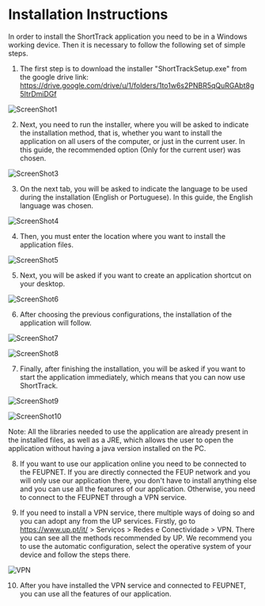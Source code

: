 # Installation Instructions

In order to install the ShortTrack application you need to be in a Windows working device. Then it is necessary to follow the following set of simple steps.

1. The first step is to download the installer "ShortTrackSetup.exe" from the google drive link:
https://drive.google.com/drive/u/1/folders/1to1w6s2PNBR5qQuRGAbt8g5ItrDmiDGf

![ScreenShot1](https://user-images.githubusercontent.com/109107004/216443926-2f567249-01b7-4746-81b7-95c68ab54ae7.PNG)

2. Next, you need to run the installer, where you will be asked to indicate the installation method, that is, whether you want to install the application on all users of the computer, or just in the current user.
In this guide, the recommended option (Only for the current user) was chosen.

![ScreenShot3](https://user-images.githubusercontent.com/109107004/216443948-ded57408-af8b-49fa-88be-27abf62ea20f.PNG)

3. On the next tab, you will be asked to indicate the language to be used during the installation (English or Portuguese).
In this guide, the English language was chosen.

![ScreenShot4](https://user-images.githubusercontent.com/109107004/216444105-0bf3f464-920e-4e5c-9a4e-7726a651d249.PNG)

4. Then, you must enter the location where you want to install the application files.

![ScreenShot5](https://user-images.githubusercontent.com/109107004/216444119-afc882f2-e9ee-47c8-94d7-160274877e40.PNG)

5. Next, you will be asked if you want to create an application shortcut on your desktop.

![ScreenShot6](https://user-images.githubusercontent.com/109107004/216444138-d8014470-d258-47c0-82eb-60fd561971ce.PNG)

6. After choosing the previous configurations, the installation of the application will follow.

![ScreenShot7](https://user-images.githubusercontent.com/109107004/216444160-3a9f1c7f-86e2-4b15-b13a-c825b19e6cf9.PNG)

![ScreenShot8](https://user-images.githubusercontent.com/109107004/216444177-eaf726e0-003e-491f-bcb2-22a535e4c3f1.PNG)

7. Finally, after finishing the installation, you will be asked if you want to start the application immediately, which means that you can now use ShortTrack.

![ScreenShot9](https://user-images.githubusercontent.com/109107004/216444188-5a702df1-da31-4764-9f03-6521ec2209ea.PNG)

![ScreenShot10](https://user-images.githubusercontent.com/109107004/216444209-0f16a51e-291a-4104-9cd7-f64ac874b98e.PNG)

Note: All the libraries needed to use the application are already present in the installed files, as well as a JRE, which allows the user to open the application without having a java version installed on the PC.

8. If you want to use our application online you need to be connected to the FEUPNET. If you are directly connected the FEUP network and you will only use our application there, you don't have to install anything else and you can use all the features of our application. Otherwise, you need to connect to the FEUPNET through a VPN service.

9. If you need to install a VPN service, there multiple ways of doing so and you can adopt any from the UP services. Firstly, go to https://www.up.pt/it/ > Serviços > Redes e Conectividade > VPN. There you can see all the methods recommended by UP. We recommend you to use the automatic configuration, select the operative system of your device and follow the steps there.

![VPN](https://user-images.githubusercontent.com/109107004/216444436-de18b134-12ff-4133-a1bb-9912f614956d.PNG)

10. After you have installed the VPN service and connected to FEUPNET, you can use all the features of our application.
